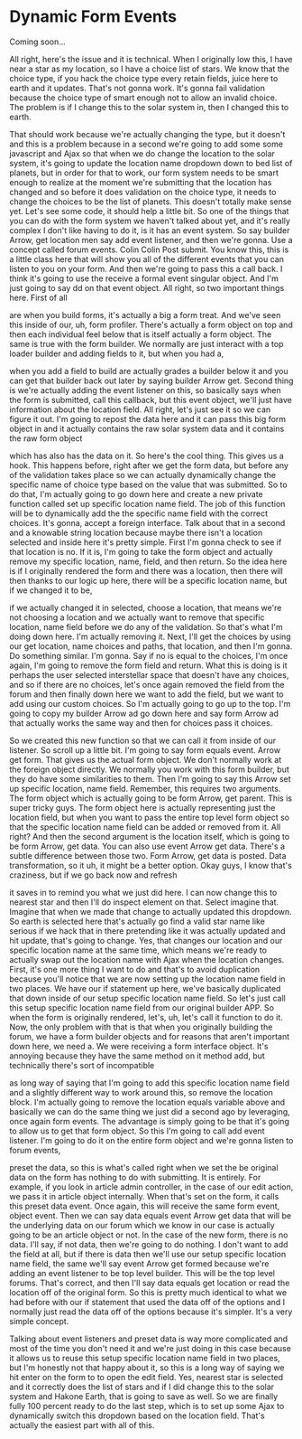 # Dynamic Form Events

Coming soon...

All right, here's the issue and it is technical. When I originally low this, I have near a star as my location, so I have a choice list of stars. We know that the choice type, if you hack the choice type every retain fields, juice here to earth and it updates. That's not gonna work. It's gonna fail validation because the choice type of smart enough not to allow an invalid choice. The problem is if I change this to the solar system in, then I changed this to earth.

That should work because we're actually changing the type, but it doesn't and this is a problem because in a second we're going to add some some javascript and Ajax so that when we do change the location to the solar system, it's going to update the location name dropdown down to bed list of planets, but in order for that to work, our form system needs to be smart enough to realize at the moment we're submitting that the location has changed and so before it does validation on the choice type, it needs to change the choices to be the list of planets. This doesn't totally make sense yet. Let's see some code, it should help a little bit. So one of the things that you can do with the form system we haven't talked about yet, and it's really complex I don't like having to do it, is it has an event system. So say builder Arrow, get location men say add event listener, and then we're gonna. Use a concept called forum events. Colin Colin Post submit. You know this, this is a little class here that will show you all of the different events that you can listen to you on your form. And then we're going to pass this a call back. I think it's going to use the receive a formal event singular object. And I'm just going to say dd on that event object. All right, so two important things here. First of all

are when you build forms, it's actually a big a form treat. And we've seen this inside of our, uh, form profiler. There's actually a form object on top and then each individual feel below that is itself actually a form object. The same is true with the form builder. We normally are just interact with a top loader builder and adding fields to it, but when you had a,

when you add a field to build are actually grades a builder below it and you can get that builder back out later by saying builder Arrow get. Second thing is we're actually adding the event listener on this, so basically says when the form is submitted, call this callback, but this event object, we'll just have information about the location field. All right, let's just see it so we can figure it out. I'm going to repost the data here and it can pass this big form object in and it actually contains the raw solar system data and it contains the raw form object

which has also has the data on it. So here's the cool thing. This gives us a hook. This happens before, right after we get the form data, but before any of the validation takes place so we can actually dynamically change the specific name of choice type based on the value that was submitted. So to do that, I'm actually going to go down here and create a new private function called set up specific location name field. The job of this function will be to dynamically add the the specific name field with the correct choices. It's gonna, accept a foreign interface. Talk about that in a second and a knowable string location because maybe there isn't a location selected and inside here it's pretty simple. First I'm gonna check to see if that location is no. If it is, I'm going to take the form object and actually remove my specific location, name, field, and then return. So the idea here is if I originally rendered the form and there was a location, then there will then thanks to our logic up here, there will be a specific location name, but if we changed it to be,

if we actually changed it in selected, choose a location, that means we're not choosing a location and we actually want to remove that specific location, name field before we do any of the validation. So that's what I'm doing down here. I'm actually removing it. Next, I'll get the choices by using our get location, name choices and paths, that location, and then I'm gonna. Do something similar. I'm gonna. Say if no is equal to the choices, I'm once again, I'm going to remove the form field and return. What this is doing is it perhaps the user selected interstellar space that doesn't have any choices, and so if there are no choices, let's once again removed the field from the forum and then finally down here we want to add the field, but we want to add using our custom choices. So I'm actually going to go up to the top. I'm going to copy my builder Arrow ad go down here and say form Arrow ad that actually works the same way and then for choices pass it choices.

So we created this new function so that we can call it from inside of our listener. So scroll up a little bit. I'm going to say form equals event. Arrow get form. That gives us the actual form object. We don't normally work at the foreign object directly. We normally you work with this form builder, but they do have some similarities to them. Then I'm going to say this Arrow set up specific location, name field. Remember, this requires two arguments. The form object which is actually going to be form Arrow, get parent. This is super tricky guys. The form object here is actually representing just the location field, but when you want to pass the entire top level form object so that the specific location name field can be added or removed from it. All right? And then the second argument is the location itself, which is going to be form Arrow, get data. You can also use event Arrow get data. There's a subtle difference between those two. Form Arrow, get data is posted. Data transformation, so it uh, it might be a better option. Okay guys, I know that's craziness, but if we go back now and refresh

it saves in to remind you what we just did here. I can now change this to nearest star and then I'll do inspect element on that. Select imagine that. Imagine that when we made that change to actually updated this dropdown. So earth is selected here that's actually go find a valid star name like serious if we hack that in there pretending like it was actually updated and hit update, that's going to change. Yes, that changes our location and our specific location name at the same time, which means we're ready to actually swap out the location name with Ajax when the location changes. First, it's one more thing I want to do and that's to avoid duplication because you'll notice that we are now setting up the location name field in two places. We have our if statement up here, we've basically duplicated that down inside of our setup specific location name field. So let's just call this setup specific location name field from our original builder APP. So when the form is originally rendered, let's, uh, let's call it function to do it. Now, the only problem with that is that when you originally building the forum, we have a form builder objects and for reasons that aren't important down here, we need a. We were receiving a form interface object. It's annoying because they have the same method on it method add, but technically there's sort of incompatible

as long way of saying that I'm going to add this specific location name field and a slightly different way to work around this, so remove the location block. I'm actually going to remove the location equals variable above and basically we can do the same thing we just did a second ago by leveraging, once again form events. The advantage is simply going to be that it's going to allow us to get that form object. So this I'm going to call add event listener. I'm going to do it on the entire form object and we're gonna listen to forum events,

preset the data, so this is what's called right when we set the be original data on the form has nothing to do with submitting. It is entirely. For example, if you look in article admin controller, in the case of our edit action, we pass it in article object internally. When that's set on the form, it calls this preset data event. Once again, this will receive the same form event, object event. Then we can say data equals event Arrow get data that will be the underlying data on our forum which we know in our case is actually going to be an article object or not. In the case of the new form, there is no data. I'll say, if not data, then we're going to do nothing. I don't want to add the field at all, but if there is data then we'll use our setup specific location name field, the same we'll say event Arrow get formed because we're adding an event listener to be top level builder. This will be the top level forums. That's correct, and then I'll say data equals get location or read the location off of the original form. So this is pretty much identical to what we had before with our if statement that used the data off of the options and I normally just read the data off of the options because it's simpler. It's a very simple concept.

Talking about event listeners and preset data is way more complicated and most of the time you don't need it and we're just doing in this case because it allows us to reuse this setup specific location name field in two places, but I'm honestly not that happy about it, so this is a long way of saying we hit enter on the form to to open the edit field. Yes, nearest star is selected and it correctly does the list of stars and if I did change this to the solar system and Hakone Earth, that is going to save as well. So we are finally fully 100 percent ready to do the last step, which is to set up some Ajax to dynamically switch this dropdown based on the location field. That's actually the easiest part with all of this.